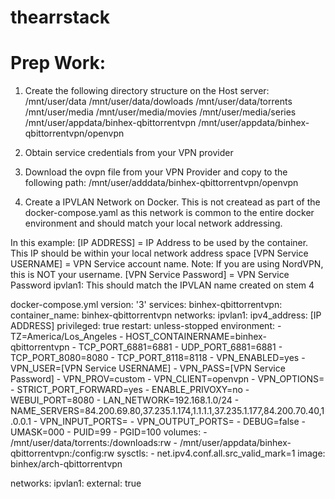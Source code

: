 # thearrstack
# Prep Work:

1. Create the following directory structure on the Host server:
/mnt/user/data
/mnt/user/data/dowloads
/mnt/user/data/torrents
/mnt/user/media
/mnt/user/media/movies
/mnt/user/media/series
/mnt/user/appdata/binhex-qbittorrentvpn
/mnt/user/appdata/binhex-qbittorrentvpn/openvpn

2. Obtain service credentials from your VPN provider
   
3. Download the ovpn file from your VPN Provider and copy to the following path:
/mnt/user/adddata/binhex-qbittorrentvpn/openvpn

4. Create a IPVLAN Network on Docker. This is not createad as part of the docker-compose.yaml as this network is common to the entire docker environment and should match your local network addressing.

In this example:
[IP ADDRESS] = IP Address to be used by the container. This IP should be within your local network address space
[VPN Service USERNAME] = VPN Service account name. Note: If you are using NordVPN, this is NOT your username.
[VPN Service Password] = VPN Service Password
ipvlan1: This should match the IPVLAN name created on stem 4

docker-compose.yml
version: '3'
services:
  binhex-qbittorrentvpn:
    container_name: binhex-qbittorrentvpn
    networks:
      ipvlan1:
        ipv4_address: [IP ADDRESS]
    privileged: true
    restart: unless-stopped
    environment:
      - TZ=America/Los_Angeles
      - HOST_CONTAINERNAME=binhex-qbittorrentvpn
      - TCP_PORT_6881=6881
      - UDP_PORT_6881=6881
      - TCP_PORT_8080=8080
      - TCP_PORT_8118=8118
      - VPN_ENABLED=yes
      - VPN_USER=[VPN Service USERNAME]
      - VPN_PASS=[VPN Service Password]
      - VPN_PROV=custom
      - VPN_CLIENT=openvpn
      - VPN_OPTIONS=
      - STRICT_PORT_FORWARD=yes
      - ENABLE_PRIVOXY=no
      - WEBUI_PORT=8080
      - LAN_NETWORK=192.168.1.0/24
      - NAME_SERVERS=84.200.69.80,37.235.1.174,1.1.1.1,37.235.1.177,84.200.70.40,1.0.0.1
      - VPN_INPUT_PORTS=
      - VPN_OUTPUT_PORTS=
      - DEBUG=false
      - UMASK=000
      - PUID=99
      - PGID=100
    volumes:
      - /mnt/user/data/torrents:/downloads:rw
      - /mnt/user/appdata/binhex-qbittorrentvpn:/config:rw
    sysctls:
      - net.ipv4.conf.all.src_valid_mark=1
    image: binhex/arch-qbittorrentvpn

networks:
  ipvlan1:
    external: true
